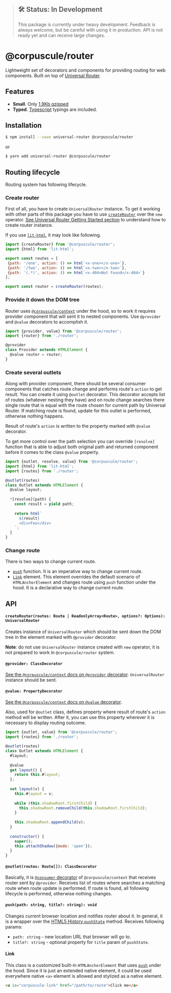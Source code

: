 > ## 🛠 Status: In Development
> This package is currently under heavy development. Feedback is always welcome, but be careful with
using it in production. API is not ready yet and can receive large changes.

# @corpuscule/router
Lightweight set of decorators and components for providing routing for web components. Built on top
of [Universal Router](https://github.com/kriasoft/universal-router).

## Features
* **Small**. Only [1.9Kb gzipped](https://bundlephobia.com/result?p=@corpuscule/router@0.6.1)
* **Typed**. [Typescript](http://www.typescriptlang.org/) typings are included.

## Installation
```bash
$ npm install --save universal-router @corpuscule/router
``` 
or
```bash
$ yarn add universal-router @corpuscule/router
```

## Routing lifecycle
Routing system has following lifecycle.

### Create router
First of all, you have to create `UniversalRouter` instance. To get it working with other parts of
this package you have to use [`createRouter`](#createrouterroutes-route--readonlyarrayroute-options-options-universalrouter)
over the `new` operator. [See Universal Router Getting Started section](https://github.com/kriasoft/universal-router/blob/master/docs/getting-started.md)
to understand how to create router instance.

If you use [`lit-html`](https://lit-html.polymer-project.org/), it may look like following.
```javascript
import {createRouter} from '@corpuscule/router';
import {html} from 'lit-html';

export const routes = [
 {path: '/one', action: () => html`<x-one></x-one>`},
 {path: '/two', action: () => html`<x-two></x-two>`},
 {path: '(.*)', action: () => html`<x-404>Not Found</x-404>`}
];

export const router = createRouter(routes);
```

### Provide it down the DOM tree
Router uses [`@corpuscule/context`](../context) under the hood, so to work it requires provider
component that will sent it to nested components. Use `@provider` and `@value` decorators to
accomplish it.
```javascript
import {provider, value} from '@corpuscule/router';
import {router} from './router';

@provider
class Provider extends HTMLElement {
  @value router = router;
}
```

### Create several outlets
Along with provider component, there should be several consumer components that catches route change
and performs route's `action` to get result. You can create it using `@outlet` decorator. This
decorator accepts list of routes (whatever nesting they have) and on route change searches there
single route that is equal with the route chosen for current path by Universal Router. If matching
route is found, update for this outlet is performed, otherwise nothing happens.

Result of route's `action` is written to the property marked with `@value` decorator.

To get more control over the path selection you can override `[resolve]` function that is able to
adjust both original path and returned component before it comes to the class `@value` property.

```javascript
import {outlet, resolve, value} from '@corpuscule/router';
import {html} from 'lit-html';
import {routes} from './router';

@outlet(routes)
class Outlet extends HTMLElement {
  @value layout;
  
  *[resolve](path) {
    const result = yield path;
    
    return html`
      ${result}
      <div>Foo</div>
    `;
  }
}
```

### Change route
There is two ways to change current route.
* [`push`](#pushpath-string-title-string-void) function. It is an imperative way to change current
route.
* [`Link`](#link) element. This element overrides the default scenario of `HTMLAnchorElement` and
changes route using `push` function under the hood. It is a declarative way to change current route. 

## API
#### `createRouter(routes: Route | ReadonlyArray<Route>, options?: Options): UniversalRouter`
Creates instance of `UniversalRouter` which should be sent down the DOM tree in the element marked
with `@provider` decorator. 

**Note**: do not use `UniversalRouter` instance created with `new` operator, it is not prepared to
work in `@corpuscule/router` system. 

#### `@provider: ClassDecorator`
[See the `@corpuscule/context` docs on `@provider` decorator](../context/README.md#provider-classdecorator).
`UniversalRouter` instance should be sent.

#### `@value: PropertyDecorator`
[See the `@corpuscule/context` docs on `@value` decorator](../context/README.md#value-propertydecorator).

Also, used for `@outlet` class, defines property where result of route's `action` method will be
written. After it, you can use this property wherever it is necessary to display routing outcome.
```javascript
import {outlet, value} from '@corpuscule/router';
import {routes} from './router';

@outlet(routes)
class Outlet extends HTMLElement {
  #layout;
  
  @value 
  get layout() {
    return this.#layout;
  };
  
  set layout(v) {
    this.#layout = v;
    
    while (this.shadowRoot.firstChild) {
      this.shadowRoot.removeChild(this.shadowRoot.firstChild);
    }
    
    this.shadowRoot.appendChild(v);
  }
  
  constructor() {
    super();
    this.attachShadow({mode: 'open'});
  }
}
```

#### `@outlet(routes: Route[]): ClassDecorator`
Basically, it is [`@consumer` decorator](../context/README.md#consumer-classdecorator) of
`@corpuscule/context` that receives router sent by `@provider`. Receives list of
routes where searches a matching route when route update is performed. If route is found, all
following lifecycle is performed, otherwise nothing changes. 

#### `push(path: string, title?: string): void`
Changes current browser location and notifies router about it. In general, it is a wrapper over the
[HTML5 History `pushState`](https://developer.mozilla.org/en-US/docs/Web/API/History_API#The_pushState()_method)
method. Receives following params:
* `path: string` - new location URL that browser will go to.
* `title?: string` - optional property for `title` param of `pushState`.

#### Link
This class is a customized built-in `HTMLAnchorElement` that uses [`push`](#pushpath-string-title-string-void)
under the hood. Since it is just an extended native element, it could be used everywhere native
`<a>` element is allowed and stylized as a native element.
```html
<a is="corpuscule-link" href="/path/to/route">Click me</a>
```
